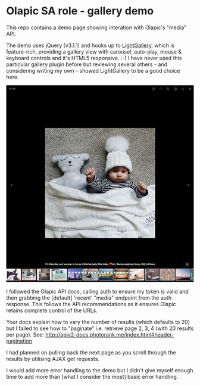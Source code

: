 # Olapic SA role - gallery demo

This repo contains a demo page showing interation with Olapic's "media" API.

The demo uses jQuery [v3.1.1] and hooks up to [LightGallery](https://github.com/sachinchoolur/lightGallery), which is feature-rich, providing a gallery 
view with carousel, auto-play, mouse & keyboard controls and it's HTML5 
responsive. :-) I have never used this particular gallery plugin before but 
reviewing several others - and considering writing my own - showed 
LightGallery to be a good choice here.

![Screenshot of the gallery in action](screenshot_showing_gallery.png)

I followed the Olapic API docs, calling auth to ensure my token is valid
and then grabbing the [default] 'recent' "media" endpoint from the auth
response. This follows the API recommendations as it ensures Olapic
retains complete control of the URLs.

Your docs explain how to vary the number of results (which defaults to 20)
but I failed to see how to "paginate" i.e. retrieve page 2, 3, 4 (with 20
results per page). See: http://apiv2-docs.photorank.me/index.html#header-pagination

I had planned on pulling back the next page as you scroll through the results
by utilising AJAX get requests.

I would add more error handling to the demo but I didn't give myself enough
time to add more than [what I consider the most] basic error handling.
